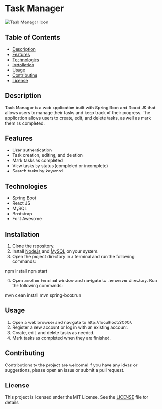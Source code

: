 # Task Manager

![Task Manager Icon](https://your-image-url.com)

## Table of Contents
- [Description](#description)
- [Features](#features)
- [Technologies](#technologies)
- [Installation](#installation)
- [Usage](#usage)
- [Contributing](#contributing)
- [License](#license)

## Description
Task Manager is a web application built with Spring Boot and React JS that allows users to manage their tasks and keep track of their progress. The application allows users to create, edit, and delete tasks, as well as mark them as completed.

## Features
- User authentication
- Task creation, editing, and deletion
- Mark tasks as completed
- View tasks by status (completed or incomplete)
- Search tasks by keyword

## Technologies
- Spring Boot
- React JS
- MySQL
- Bootstrap
- Font Awesome

## Installation
1. Clone the repository.
2. Install [Node.js](https://nodejs.org/) and [MySQL](https://www.mysql.com/) on your system.
3. Open the project directory in a terminal and run the following commands:

npm install
npm start

4. Open another terminal window and navigate to the server directory. Run the following commands:

mvn clean install
mvn spring-boot:run


## Usage
1. Open a web browser and navigate to http://localhost:3000/.
2. Register a new account or log in with an existing account.
3. Create, edit, and delete tasks as needed.
4. Mark tasks as completed when they are finished.

## Contributing
Contributions to the project are welcome! If you have any ideas or suggestions, please open an issue or submit a pull request.

## License
This project is licensed under the MIT License. See the [LICENSE](LICENSE) file for details.


